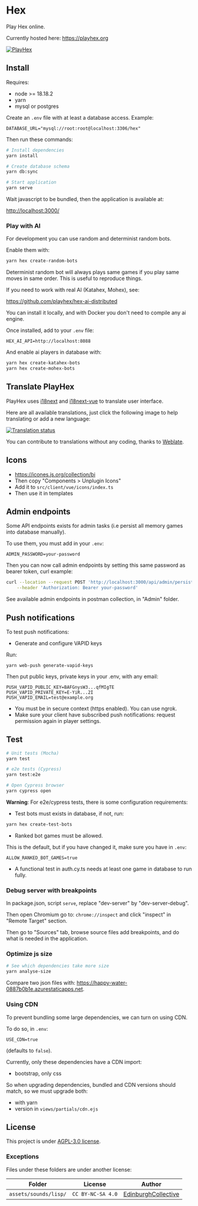 # Hex

Play Hex online.

Currently hosted here: <https://playhex.org>

[![PlayHex](assets/images/screenshots/game.png)](https://playhex.org)

## Install

Requires:

- node >= 18.18.2
- yarn
- mysql or postgres

Create an `.env` file with at least a database access. Example:

``` .env
DATABASE_URL="mysql://root:root@localhost:3306/hex"
```

Then run these commands:

``` bash
# Install dependencies
yarn install

# Create database schema
yarn db:sync

# Start application
yarn serve
```

Wait javascript to be bundled, then the application is available at:

<http://localhost:3000/>

### Play with AI

For development you can use random and determinist random bots.

Enable them with:

``` bash
yarn hex create-random-bots
```

Determinist random bot will always plays same games
if you play same moves in same order.
This is useful to reproduce things.

If you need to work with real AI (Katahex, Mohex), see:

<https://github.com/playhex/hex-ai-distributed>

You can install it locally, and with Docker you don't need to compile any ai engine.

Once installed, add to your `.env` file:

```
HEX_AI_API=http://localhost:8088
```

And enable ai players in database with:

``` bash
yarn hex create-katahex-bots
yarn hex create-mohex-bots
```

## Translate PlayHex

PlayHex uses [i18next](https://www.i18next.com/)
and [i18next-vue](https://github.com/i18next/i18next-vue)
to translate user interface.

Here are all available translations, just click the following image to help translating or add a new language:

[![Translation status](https://hosted.weblate.org/widget/playhex/multi-auto.svg)](https://hosted.weblate.org/engage/playhex/)

You can contribute to translations without any coding,
thanks to [Weblate](https://weblate.org).

## Icons

- https://icones.js.org/collection/bi
- Then copy "Components > Unplugin Icons"
- Add it to `src/client/vue/icons/index.ts`
- Then use it in templates

## Admin endpoints

Some API endpoints exists for admin tasks (i.e persist all memory games into database manually).

To use them, you must add in your `.env`:

``` .env
ADMIN_PASSWORD=your-password
```

Then you can now call admin endpoints by setting this same password as bearer token, curl example:

``` bash
curl --location --request POST 'http://localhost:3000/api/admin/persist-games' \
    --header 'Authorization: Bearer your-password'
```

See available admin endpoints in postman collection, in "Admin" folder.

## Push notifications

To test push notifications:

- Generate and configure VAPID keys

Run:

```
yarn web-push generate-vapid-keys
```

Then put public keys, private keys in your .env, with any email:

```
PUSH_VAPID_PUBLIC_KEY=BAFGnysW3...qfMIgTE
PUSH_VAPID_PRIVATE_KEY=E-YiR...2I
PUSH_VAPID_EMAIL=test@example.org
```

- You must be in secure context (https enabled). You can use ngrok.
- Make sure your client have subscribed push notifications: request permission again in player settings.

## Test

``` bash
# Unit tests (Mocha)
yarn test

# e2e tests (Cypress)
yarn test:e2e

# Open Cypress browser
yarn cypress open
```

**Warning**: For e2e/cypress tests, there is some configuration requirements:

- Test bots must exists in database, if not, run:

``` bash
yarn hex create-test-bots
```

- Ranked bot games must be allowed.

This is the default, but if you have changed it, make sure you have in `.env`:

```
ALLOW_RANKED_BOT_GAMES=true
```

- A functional test in auth.cy.ts needs at least one game in database to run fully.

### Debug server with breakpoints

In package.json, script `serve`, replace "dev-server" by "dev-server-debug".

Then open Chromium go to: `chrome://inspect` and click "inspect" in "Remote Target" section.

Then go to "Sources" tab, browse source files add breakpoints, and do what is needed in the application.

### Optimize js size

``` bash
# See which dependencies take more size
yarn analyse-size
```

Compare two json files with: <https://happy-water-0887b0b1e.azurestaticapps.net>.

### Using CDN

To prevent bundling some large dependencies, we can turn on using CDN.

To do so, in `.env`:

``` properties
USE_CDN=true
```

(defaults to `false`).

Currently, only these dependencies have a CDN import:
- bootstrap, only css

So when upgrading dependencies, bundled and CDN versions should match, so we must upgrade both:
- with yarn
- version in `views/partials/cdn.ejs`

## License

This project is under [AGPL-3.0 license](LICENSE).

### Exceptions

Files under these folders are under another license:

| Folder | License | Author |
| ------ | ------- | ------ |
| `assets/sounds/lisp/` | `CC BY-NC-SA 4.0` | [EdinburghCollective](http://lichess.org/@/EdinburghCollective) |
